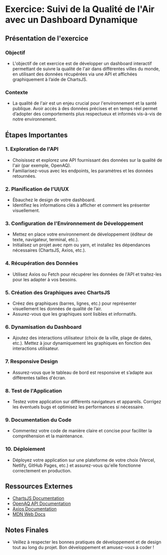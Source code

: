 # Exercice: Suivi de la Qualité de l'Air avec un Dashboard Dynamique
## Présentation de l'exercice
### Objectif
- L'objectif de cet exercice est de développer un dashboard interactif permettant de suivre la qualité de l'air dans différentes villes du monde, en utilisant des données récupérées via une API et affichées graphiquement à l’aide de ChartsJS.

### Contexte
- La qualité de l'air est un enjeu crucial pour l'environnement et la santé publique. Avoir accès à des données précises et en temps réel permet d’adopter des comportements plus respectueux et informés vis-à-vis de notre environnement.

## Étapes Importantes
### 1. Exploration de l'API
- Choisissez et explorez une API fournissant des données sur la qualité de l'air (par exemple, OpenAQ).
- Familiarisez-vous avec les endpoints, les paramètres et les données retournées.
### 2. Planification de l'UI/UX
- Ébauchez le design de votre dashboard.
- Identifiez les informations clés à afficher et comment les présenter visuellement.
### 3. Configuration de l'Environnement de Développement
- Mettez en place votre environnement de développement (éditeur de texte, navigateur, terminal, etc.).
- Initialisez un projet avec npm ou yarn, et installez les dépendances nécessaires (ChartsJS, Axios, etc.).
### 4. Récupération des Données
- Utilisez Axios ou Fetch pour récupérer les données de l'API et traitez-les pour les adapter à vos besoins.
### 5. Création des Graphiques avec ChartsJS
- Créez des graphiques (barres, lignes, etc.) pour représenter visuellement les données de qualité de l’air.
- Assurez-vous que les graphiques sont lisibles et informatifs.
### 6. Dynamisation du Dashboard
- Ajoutez des interactions utilisateur (choix de la ville, plage de dates, etc.).
Mettez à jour dynamiquement les graphiques en fonction des interactions utilisateur.
### 7. Responsive Design
- Assurez-vous que le tableau de bord est responsive et s’adapte aux différentes tailles d'écran.
### 8. Test de l'Application
- Testez votre application sur différents navigateurs et appareils.
Corrigez les éventuels bugs et optimisez les performances si nécessaire.
### 9. Documentation du Code
- Commentez votre code de manière claire et concise pour faciliter la compréhension et la maintenance.
### 10. Déploiement
- Déployez votre application sur une plateforme de votre choix (Vercel, Netlify, GitHub Pages, etc.) et assurez-vous qu'elle fonctionne correctement en production.

## Ressources Externes
- [ChartsJS Documentation](https://www.chartjs.org/docs/latest/)
- [OpenAQ API Documentation](https://docs.openaq.org/)
- [Axios Documentation](https://axios-http.com/docs/intro)
- [MDN Web Docs](https://developer.mozilla.org/)



## Notes Finales
- Veillez à respecter les bonnes pratiques de développement et de design tout au long du projet. Bon développement et amusez-vous à coder !